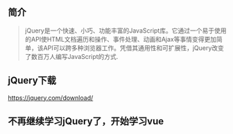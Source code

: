 ## 简介

> jQuery是一个快速、小巧、功能丰富的JavaScript库。它通过一个易于使用的API使HTML文档遍历和操作、事件处理、动画和Ajax等事情变得更加简单，该API可以跨多种浏览器工作。凭借其通用性和可扩展性，jQuery改变了数百万人编写JavaScript的方式.

## jQuery下载
https://jquery.com/download/

## 不再继续学习jQuery了，开始学习vue

